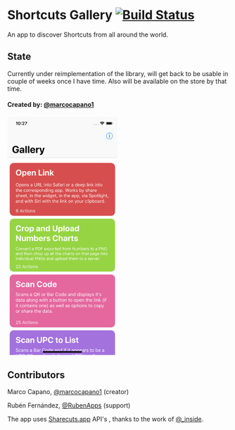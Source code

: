 # Shortcuts Gallery [![Build Status](https://travis-ci.org/marcocapano/Shortcut-Gallery.svg?branch=master)](https://travis-ci.org/marcocapano/Shortcut-Gallery)

An app to discover Shortcuts from all around the world.

## State
Currently under reimplementation of the library, will get back to be usable in couple of weeks once I have time.
Also will be available on the store by that time.

#### Created by: [@marcocapano1](https://Twitter.com/marcocapano1)

<img src="/screenshots/gallery.png" width="250">

## Contributors
Marco Capano, [@marcocapano1](https://Twitter.com/marcocapano1) (creator)

Rubén Fernández, [@RubenApps](https://Twitter.com/RubenApps) (support)

The app uses [Sharecuts.app](https://sharecuts.app/) API's , thanks to the work of [@_inside](https://Twitter.com/_inside).


